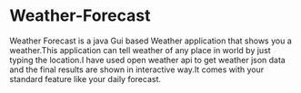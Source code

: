 # Weather-Forecast

Weather Forecast is a java Gui based Weather application that shows you a weather.This application can tell weather of any place in world by just typing the location.I have used open weather api to get weather json data and the final results are shown in interactive way.It comes with your standard feature like your daily forecast.
